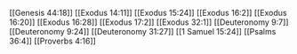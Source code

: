 [[Genesis 44:18]]
[[Exodus 14:11]]
[[Exodus 15:24]]
[[Exodus 16:2]]
[[Exodus 16:20]]
[[Exodus 16:28]]
[[Exodus 17:2]]
[[Exodus 32:1]]
[[Deuteronomy 9:7]]
[[Deuteronomy 9:24]]
[[Deuteronomy 31:27]]
[[1 Samuel 15:24]]
[[Psalms 36:4]]
[[Proverbs 4:16]]
